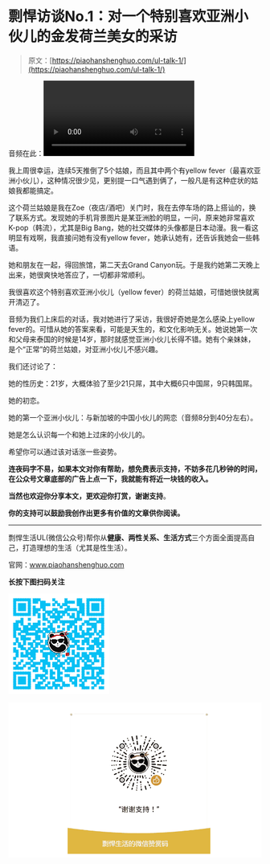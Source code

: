 # 剽悍访谈No.1：对一个特别喜欢亚洲小伙儿的金发荷兰美女的采访

> 原文：[https://piaohanshenghuo.com/ul-talk-1/](https://piaohanshenghuo.com/ul-talk-1/)

音频在此：<video controls="controls" width="300" height="150"><source src="https://piaohanshenghuo.com/wp-content/uploads/2019/06/Zoe-talking-about-dicks.mp3" type="audio/mpeg"></video>

我上周很幸运，连续5天推倒了5个姑娘，而且其中两个有yellow fever（最喜欢亚洲小伙儿），这种情况很少见，更别提一口气遇到俩了，一般凡是有这种症状的姑娘我都能搞定。

这个荷兰姑娘是我在Zoe（夜店/酒吧）关门时，我在去停车场的路上搭讪的，换了联系方式。发现她的手机背景图片是某亚洲脸的明显，一问，原来她非常喜欢K-pop（韩流），尤其是Big Bang，她的社交媒体的头像都是日本动漫。我一看这明显有戏啊，我直接问她有没有yellow fever，她承认她有，还告诉我她会一些韩语。

她和朋友在一起，得回旅馆，第二天去Grand Canyon玩。于是我约她第二天晚上出来，她很爽快地答应了，一切都非常顺利。

我很喜欢这个特别喜欢亚洲小伙儿（yellow fever）的荷兰姑娘，可惜她很快就离开清迈了。

音频为我们上床后的对话，我对她进行了采访，我很好奇她是怎么感染上yellow fever的。可惜从她的答案来看，可能是天生的，和文化影响无关。她说她第一次和父母来泰国的时候是14岁，那时就感觉亚洲小伙儿长得不错。她有个亲妹妹，是个“正常”的荷兰姑娘，对亚洲小伙儿不感兴趣。

我们还讨论了：

她的性历史：21岁，大概体验了至少21只屌，其中大概6只中国屌，9只韩国屌。

她的初恋。

她的第一个亚洲小伙儿：与新加坡的中国小伙儿的网恋（音频8分到40分左右）。

她是怎么认识每一个和她上过床的小伙儿的。

希望你可以通过该对话涨一些姿势。

**连夜码字不易，如果本文对你有帮助，想免费表示支持，不妨多花几秒钟的时间，在公众号文章底部的广告上点一下，我就能有将近一块钱的收入。**

**当然也欢迎你分享本文，更欢迎你打赏，谢谢支持**。

**你的支持可以鼓励我创作出更多有价值的文章供你阅读。**

* * *

剽悍生活UL(微信公众号)帮你从**健康、两性关系、生活方式**三个方面全面提高自己，打造理想的生活（尤其是性生活）。

官网：www.piaohanshenghuo.com

**长按下图扫码关注**

![](img/23641341d70d3927528bac753bd1ccab.png)

![](img/c1acd9f935a7d4970ef644d533ce49bd.png)